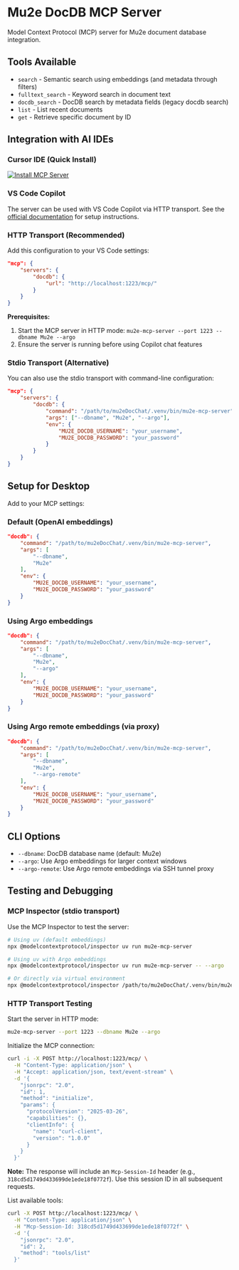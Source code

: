 # Mu2e DocDB MCP Server

Model Context Protocol (MCP) server for Mu2e document database integration.

## Tools Available

- `search` - Semantic search using embeddings (and metadata through filters)
- `fulltext_search` - Keyword search in document text  
- `docdb_search` - DocDB search by metadata fields (legacy docdb search)
- `list` - List recent documents
- `get` - Retrieve specific document by ID

## Integration with AI IDEs

### Cursor IDE (Quick Install)
[![Install MCP Server](https://cursor.com/deeplink/mcp-install-dark.svg)](https://cursor.com/install-mcp?name=docdb&config=eyJjb21tYW5kIjoiL3BhdGgvdG8vbXUyZURvY0NoYXQvLnZlbnYvYmluL211MmUtbWNwLXNlcnZlciAtLWRibmFtZSBNdTJlIiwiZW52Ijp7Ik1VMkVfRE9DREJfVVNFUk5BTUUiOiJ5b3VyX3VzZXJuYW1lIiwiTVUyRV9ET0NEQl9QQVNTV09SRCI6InlvdXJfcGFzc3dvcmQifX0%3D)

### VS Code Copilot

The server can be used with VS Code Copilot via HTTP transport. See the [official documentation](https://code.visualstudio.com/docs/copilot/chat/mcp-servers) for setup instructions.

### HTTP Transport (Recommended)
Add this configuration to your VS Code settings:

```json
"mcp": {
    "servers": {
        "docdb": {
            "url": "http://localhost:1223/mcp/"
        }
    }
}
```

**Prerequisites:**
1. Start the MCP server in HTTP mode: `mu2e-mcp-server --port 1223 --dbname Mu2e --argo`
2. Ensure the server is running before using Copilot chat features

### Stdio Transport (Alternative)
You can also use the stdio transport with command-line configuration:

```json
"mcp": {
    "servers": {
        "docdb": {
            "command": "/path/to/mu2eDocChat/.venv/bin/mu2e-mcp-server",
            "args": ["--dbname", "Mu2e", "--argo"],
            "env": {
                "MU2E_DOCDB_USERNAME": "your_username",
                "MU2E_DOCDB_PASSWORD": "your_password"
            }
        }
    }
}
```

## Setup for Desktop

Add to your MCP settings:

### Default (OpenAI embeddings)
```json
"docdb": {
    "command": "/path/to/mu2eDocChat/.venv/bin/mu2e-mcp-server",
    "args": [
        "--dbname",
        "Mu2e"
    ],
    "env": {
        "MU2E_DOCDB_USERNAME": "your_username",
        "MU2E_DOCDB_PASSWORD": "your_password"
    }
}
```

### Using Argo embeddings
```json
"docdb": {
    "command": "/path/to/mu2eDocChat/.venv/bin/mu2e-mcp-server",
    "args": [
        "--dbname",
        "Mu2e",
        "--argo"
    ],
    "env": {
        "MU2E_DOCDB_USERNAME": "your_username",
        "MU2E_DOCDB_PASSWORD": "your_password"
    }
}
```

### Using Argo remote embeddings (via proxy)
```json
"docdb": {
    "command": "/path/to/mu2eDocChat/.venv/bin/mu2e-mcp-server",
    "args": [
        "--dbname",
        "Mu2e",
        "--argo-remote"
    ],
    "env": {
        "MU2E_DOCDB_USERNAME": "your_username",
        "MU2E_DOCDB_PASSWORD": "your_password"
    }
}
```

## CLI Options

- `--dbname`: DocDB database name (default: Mu2e)
- `--argo`: Use Argo embeddings for larger context windows
- `--argo-remote`: Use Argo remote embeddings via SSH tunnel proxy

## Testing and Debugging

### MCP Inspector (stdio transport)
Use the MCP Inspector to test the server:

```bash
# Using uv (default embeddings)
npx @modelcontextprotocol/inspector uv run mu2e-mcp-server

# Using uv with Argo embeddings
npx @modelcontextprotocol/inspector uv run mu2e-mcp-server -- --argo

# Or directly via virtual environment
npx @modelcontextprotocol/inspector /path/to/mu2eDocChat/.venv/bin/mu2e-mcp-server --argo-remote
```

### HTTP Transport Testing

Start the server in HTTP mode:
```bash
mu2e-mcp-server --port 1223 --dbname Mu2e --argo
```

Initialize the MCP connection:
```bash
curl -i -X POST http://localhost:1223/mcp/ \
  -H "Content-Type: application/json" \
  -H "Accept: application/json, text/event-stream" \
  -d '{
    "jsonrpc": "2.0",
    "id": 1,
    "method": "initialize",
    "params": {
      "protocolVersion": "2025-03-26",
      "capabilities": {},
      "clientInfo": {
        "name": "curl-client",
        "version": "1.0.0"
      }
    }
  }'
```

**Note:** The response will include an `Mcp-Session-Id` header (e.g., `318cd5d1749d433699de1ede18f0772f`). Use this session ID in all subsequent requests.

List available tools:
```bash
curl -X POST http://localhost:1223/mcp/ \
  -H "Content-Type: application/json" \
  -H "Mcp-Session-Id: 318cd5d1749d433699de1ede18f0772f" \
  -d '{
    "jsonrpc": "2.0",
    "id": 2,
    "method": "tools/list"
  }'
```
